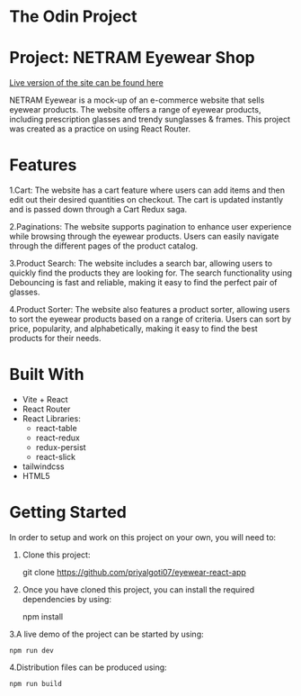 # The Odin Project

# Project: NETRAM Eyewear Shop

[Live version of the site can be found here](https://netram-eyewear.netlify.app/)

NETRAM Eyewear is a mock-up of an e-commerce website that sells eyewear products. The website offers a range of eyewear products, including prescription glasses and trendy sunglasses & frames. This project was created as a practice on using React Router.

# Features

1.Cart: The website has a cart feature where users can add items and then edit out their desired quantities on checkout. The cart is updated instantly and is passed down through a Cart Redux saga.

2.Paginations: The website supports pagination to enhance user experience while browsing through the eyewear products. Users can easily navigate through the different pages of the product catalog.

3.Product Search: The website includes a search bar, allowing users to quickly find the products they are looking for. The search functionality using Debouncing is fast and reliable, making it easy to find the perfect pair of glasses.

4.Product Sorter: The website also features a product sorter, allowing users to sort the eyewear products based on a range of criteria. Users can sort by price, popularity, and alphabetically, making it easy to find the best products for their needs.

# Built With

- Vite + React
- React Router
- React Libraries:
  - react-table
  - react-redux
  - redux-persist
  - react-slick
- tailwindcss
- HTML5

# Getting Started

In order to setup and work on this project on your own, you will need to:

1. Clone this project:

   git clone https://github.com/priyalgoti07/eyewear-react-app

2. Once you have cloned this project, you can install the required dependencies by using:

   npm install

3.A live demo of the project can be started by using:

    npm run dev

4.Distribution files can be produced using:

    npm run build
